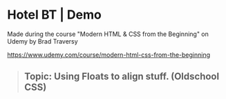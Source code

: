 # Hotel BT | Demo

Made during the course "Modern HTML & CSS from the Beginning" on Udemy by Brad Traversy

https://www.udemy.com/course/modern-html-css-from-the-beginning

> ## Topic: Using Floats to align stuff. (Oldschool CSS)
